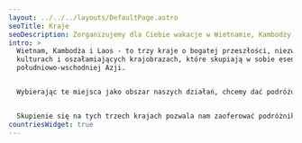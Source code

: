 ```yaml
---
layout: ../../../layouts/DefaultPage.astro
seoTitle: Kraje
seoDescription: Zorganizujemy dla Ciebie wakacje w Wietnamie, Kambodży i Laosie.
intro: >
  Wietnam, Kambodża i Laos - to trzy kraje o bogatej przeszłości, niezwykłych
  kulturach i oszałamiających krajobrazach, które skupiają w sobie esencję
  południowo-wschodniej Azji. 


  Wybierając te miejsca jako obszar naszych działań, chcemy dać podróżującym możliwość doświadczenia autentycznej atmosfery regionu. Wietnam z jego dynamicznymi miastami, bujnymi deltami rzek i długimi wybrzeżami; Kambodża, będąca domem dla majestatycznych ruin Angkoru i jej bogatej historii; oraz Laos z jego niezrównanym spokojem, górskimi pejzażami i serdecznymi mieszkańcami. 


  Skupienie się na tych trzech krajach pozwala nam zaoferować podróżnikom doświadczenia, które łączą przygodę, odkrywanie i zrozumienie lokalnych kultur.
countriesWidget: true
---
```

